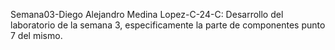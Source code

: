 Semana03-Diego Alejandro Medina Lopez-C-24-C:
Desarrollo del laboratorio de la semana 3, especificamente la parte de componentes punto 7 del mismo.
